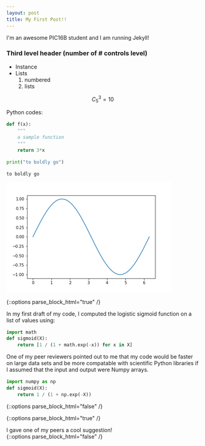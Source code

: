 ```yaml
---
layout: post
title: My First Post!! 
---
```


I'm an awesome PIC16B student and I am running Jekyll! 

### Third level header (number of # controls level)

- Instance
- Lists
	1. numbered
	2. lists

$$C_5^3 = 10 $$

Python codes:
```python
def f(x):
	"""
	a sample function
	"""
	return 3*x
```

```python
print("to boldly go")
```
```
to boldly go
```

![image-example.png](/images/image-example.png)

{::options parse_block_html="true" /}
<div class="got-help">
In my first draft of my code, I computed the logistic sigmoid function on a list of values using:

```python
import math
def sigmoid(X):
    return [1 / (1 + math.exp(-x)) for x in X]
```

One of my peer reviewers pointed out to me that my code would be faster on large data sets and be more compatable with scientific Python libraries if I assumed that the input and output were Numpy arrays.

```python
import numpy as np
def sigmoid(X):
    return 1 / (1 + np.exp(-X))
```

</div>
{::options parse_block_html="false" /}

{::options parse_block_html="true" /}
<div class="gave-help">
I gave one of my peers a cool suggestion! 
</div>
{::options parse_block_html="false" /}
